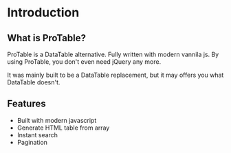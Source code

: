# Introduction

## What is ProTable?

ProTable is a DataTable alternative. Fully written with modern vannila js. By using ProTable, you don't even need jQuery any more.

It was mainly built to be a DataTable replacement, but it may offers you what DataTable doesn't.

## Features

- Built with modern javascript
- Generate HTML table from array
- Instant search
- Pagination
